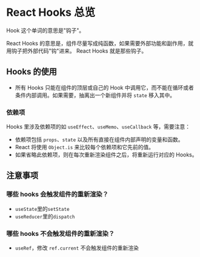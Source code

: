 # React Hooks 总览

Hook 这个单词的意思是"钩子"。

React Hooks 的意思是，组件尽量写成纯函数，如果需要外部功能和副作用，就用钩子把外部代码"钩"进来。 React Hooks 就是那些钩子。

## Hooks 的使用

- 所有 Hooks 只能在组件的顶层或自己的 Hook 中调用它，而不能在循环或者条件内部调用。如果需要，抽离出一个新组件并将 `state` 移入其中。

### 依赖项

Hooks 里涉及依赖项的如 `useEffect`、`useMemo`、`useCallback` 等，需要注意：

- 依赖项包括 `props`、`state` 以及所有直接在组件内部声明的变量和函数。
- React 将使用 `Object.is` 来比较每个依赖项和它先前的值。
- 如果省略此依赖项，则在每次重新渲染组件之后，将重新运行对应的 Hooks。

## 注意事项

### 哪些 hooks 会触发组件的重新渲染？

- `useState`里的`setState`
- `useReducer`里的`dispatch`

### 哪些 hooks 不会触发组件的重新渲染？

- `useRef`，修改 `ref.current` 不会触发组件的重新渲染
